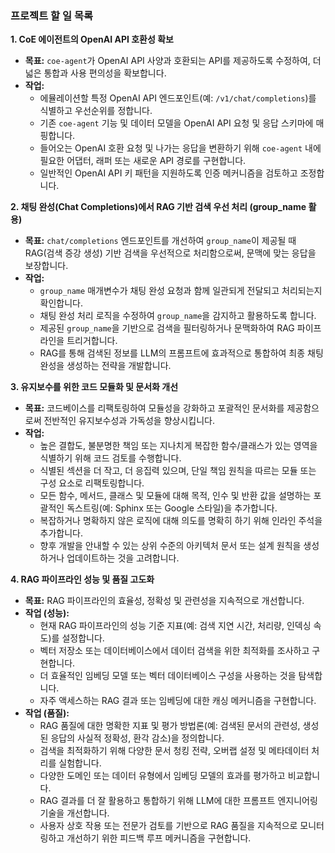 ### 프로젝트 할 일 목록

**1. CoE 에이전트의 OpenAI API 호환성 확보**
*   **목표:** `coe-agent`가 OpenAI API 사양과 호환되는 API를 제공하도록 수정하여, 더 넓은 통합과 사용 편의성을 확보합니다.
*   **작업:**
    *   에뮬레이션할 특정 OpenAI API 엔드포인트(예: `/v1/chat/completions`)를 식별하고 우선순위를 정합니다.
    *   기존 `coe-agent` 기능 및 데이터 모델을 OpenAI API 요청 및 응답 스키마에 매핑합니다.
    *   들어오는 OpenAI 호환 요청 및 나가는 응답을 변환하기 위해 `coe-agent` 내에 필요한 어댑터, 래퍼 또는 새로운 API 경로를 구현합니다.
    *   일반적인 OpenAI API 키 패턴을 지원하도록 인증 메커니즘을 검토하고 조정합니다.

**2. 채팅 완성(Chat Completions)에서 RAG 기반 검색 우선 처리 (group_name 활용)**
*   **목표:** `chat/completions` 엔드포인트를 개선하여 `group_name`이 제공될 때 RAG(검색 증강 생성) 기반 검색을 우선적으로 처리함으로써, 문맥에 맞는 응답을 보장합니다.
*   **작업:**
    *   `group_name` 매개변수가 채팅 완성 요청과 함께 일관되게 전달되고 처리되는지 확인합니다.
    *   채팅 완성 처리 로직을 수정하여 `group_name`을 감지하고 활용하도록 합니다.
    *   제공된 `group_name`을 기반으로 검색을 필터링하거나 문맥화하여 RAG 파이프라인을 트리거합니다.
    *   RAG를 통해 검색된 정보를 LLM의 프롬프트에 효과적으로 통합하여 최종 채팅 완성을 생성하는 전략을 개발합니다.

**3. 유지보수를 위한 코드 모듈화 및 문서화 개선**
*   **목표:** 코드베이스를 리팩토링하여 모듈성을 강화하고 포괄적인 문서화를 제공함으로써 전반적인 유지보수성과 가독성을 향상시킵니다.
*   **작업:**
    *   높은 결합도, 불분명한 책임 또는 지나치게 복잡한 함수/클래스가 있는 영역을 식별하기 위해 코드 검토를 수행합니다.
    *   식별된 섹션을 더 작고, 더 응집력 있으며, 단일 책임 원칙을 따르는 모듈 또는 구성 요소로 리팩토링합니다.
    *   모든 함수, 메서드, 클래스 및 모듈에 대해 목적, 인수 및 반환 값을 설명하는 포괄적인 독스트링(예: Sphinx 또는 Google 스타일)을 추가합니다.
    *   복잡하거나 명확하지 않은 로직에 대해 의도를 명확히 하기 위해 인라인 주석을 추가합니다.
    *   향후 개발을 안내할 수 있는 상위 수준의 아키텍처 문서 또는 설계 원칙을 생성하거나 업데이트하는 것을 고려합니다.

**4. RAG 파이프라인 성능 및 품질 고도화**
*   **목표:** RAG 파이프라인의 효율성, 정확성 및 관련성을 지속적으로 개선합니다.
*   **작업 (성능):**
    *   현재 RAG 파이프라인의 성능 기준 지표(예: 검색 지연 시간, 처리량, 인덱싱 속도)를 설정합니다.
    *   벡터 저장소 또는 데이터베이스에서 데이터 검색을 위한 최적화를 조사하고 구현합니다.
    *   더 효율적인 임베딩 모델 또는 벡터 데이터베이스 구성을 사용하는 것을 탐색합니다.
    *   자주 액세스하는 RAG 결과 또는 임베딩에 대한 캐싱 메커니즘을 구현합니다.
*   **작업 (품질):**
    *   RAG 품질에 대한 명확한 지표 및 평가 방법론(예: 검색된 문서의 관련성, 생성된 응답의 사실적 정확성, 환각 감소)을 정의합니다.
    *   검색을 최적화하기 위해 다양한 문서 청킹 전략, 오버랩 설정 및 메타데이터 처리를 실험합니다.
    *   다양한 도메인 또는 데이터 유형에서 임베딩 모델의 효과를 평가하고 비교합니다.
    *   RAG 결과를 더 잘 활용하고 통합하기 위해 LLM에 대한 프롬프트 엔지니어링 기술을 개선합니다.
    *   사용자 상호 작용 또는 전문가 검토를 기반으로 RAG 품질을 지속적으로 모니터링하고 개선하기 위한 피드백 루프 메커니즘을 구현합니다.